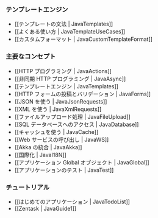 <!-- translated -->
<!--
### The template engine
-->
### テンプレートエンジン

<!--
- [[Templates syntax | JavaTemplates]]
- [[Common use cases | JavaTemplateUseCases]]
- [[Custom formats | JavaCustomTemplateFormat]]
-->
- [[テンプレートの文法 | JavaTemplates]]
- [[よくある使い方 | JavaTemplateUseCases]]
- [[カスタムフォーマット | JavaCustomTemplateFormat]]

<!--
### Main concepts
-->
### 主要なコンセプト

<!--
- [[HTTP programming | JavaActions]]
- [[Asynchronous HTTP programming | JavaAsync]]
- [[The template engine | JavaTemplates]]
- [[HTTP form submission and validation | JavaForms]]
- [[Working with JSON | JavaJsonRequests]]
- [[Working with XML | JavaXmlRequests]]
- [[Handling file upload | JavaFileUpload]]
- [[Accessing an SQL database | JavaDatabase]]
- [[Using the Cache | JavaCache]]
- [[Calling WebServices | JavaWS]]
- [[Integrating with Akka | JavaAkka]]
- [[Internationalization | JavaI18N]]
- [[The application Global object | JavaGlobal]]
- [[Testing your application | JavaTest]]
-->
- [[HTTP プログラミング | JavaActions]]
- [[非同期 HTTP プログラミング | JavaAsync]]
- [[テンプレートエンジン | JavaTemplates]]
- [[HTTP フォームの投稿とバリデーション | JavaForms]]
- [[JSON を使う | JavaJsonRequests]]
- [[XML を使う | JavaXmlRequests]]
- [[ファイルアップロード処理 | JavaFileUpload]]
- [[SQL データベースへのアクセス | JavaDatabase]]
- [[キャッシュを使う | JavaCache]]
- [[Web サービスの呼び出し | JavaWS]]
- [[Akka の統合 | JavaAkka]]
- [[国際化 | JavaI18N]]
- [[アプリケーション Global オブジェクト | JavaGlobal]]
- [[アプリケーションのテスト | JavaTest]]

<!--
### Tutorials
-->
### チュートリアル

<!--
- [[Your first application | JavaTodoList]]
- [[Zentask | JavaGuide1]]
-->
- [[はじめてのアプリケーション | JavaTodoList]]
- [[Zentask | JavaGuide1]]